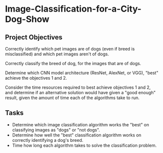 # Image-Classification-for-a-City-Dog-Show

## Project Objectives

Correctly identify which pet images are of dogs (even if breed is misclassified) and which pet images aren't of dogs.
 
Correctly classify the breed of dog, for the images that are of dogs.
 
Determine which CNN model architecture (ResNet, AlexNet, or VGG), "best" achieve the objectives 1 and 2.
 
Consider the time resources required to best achieve objectives 1 and 2, and determine if an alternative solution would have given a "good enough" result, given the amount of time each of the algorithms take to run.

## Tasks

* Determine which image classification algorithm works the "best" on classifying images as "dogs" or "not dogs".
* Determine how well the "best" classification algorithm works on correctly identifying a dog's breed.
* Time how long each algorithm takes to solve the classification problem.
